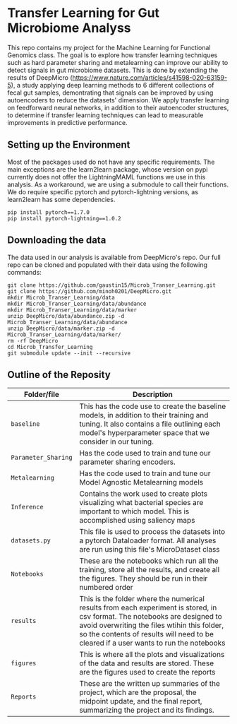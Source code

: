 # Transfer Learning for Gut Microbiome Analyss

This repo contains my project for the Machine Learning for Functional Genomics class. The goal is to explore how transfer learning techniques such as hard parameter sharing and metalearning can improve our ability to detect signals in gut microbiome datasets. This is done by extending the results of DeepMicro (https://www.nature.com/articles/s41598-020-63159-5), a study applying deep learning methods to 6 different collections of fecal gut samples, demontrating that signals can be improved by using autoencoders to reduce the datasets' dimension. We apply transfer learning on feedforward neural networks, in addition to their autoencoder structures, to determine if transfer learning techniques can lead to measurable improvements in predictive performance. 

Setting up the Environment
-------------------------
Most of the packages used do not have any specific requirements. The main exceptions are the learn2learn package, whose version on pypi currently does not offer the LightningMAML functions we use in this analysis. As a workaround, we are using a submodule to call their functions. We do require specific pytorch and pytorch-lightning versions, as learn2learn has some dependencies.

```
pip install pytorch==1.7.0
pip install pytorch-lightning==1.0.2
```

Downloading the data
-------------------
The data used in our analysis is available from DeepMicro's repo. Our full repo can be cloned and populated with their data using the following commands:
```
git clone https://github.com/gaustin15/Microb_Transer_Learning.git
git clone https://github.com/minoh0201/DeepMicro.git
mkdir Microb_Transer_Learning/data
mkdir Microb_Transer_Learning/data/abundance
mkdir Microb_Transer_Learning/data/marker
unzip DeepMicro/data/abundance.zip -d Microb_Transer_Learning/data/abundance
unzip DeepMicro/data/marker.zip -d Microb_Transer_Learning/data/marker/
rm -rf DeepMicro
cd Microb_Transfer_Learning
git submodule update --init --recursive
```

Outline of the Reposity
------------------
| Folder/file | Description |
|--|--|
| `baseline` | This has the code use to create the baseline models, in addition to their training and tuning. It also contains a file outlining each model's hyperparameter space that we consider in our tuning.|
| `Parameter_Sharing` | Has the code used to train and tune our parameter sharing encoders.|
| `Metalearning` | Has the code used to train and tune our Model Agnostic Metalearning models|
| `Inference` | Contains the work used to create plots visualizing what bacterial species are important to which model. This is accomplished using saliency maps|
| `datasets.py` |This file is used to process the datasets into a pytorch Dataloader format. All analyses are run using this file's MicroDataset class|
| `Notebooks` | These are the notebooks which run all the training, store all the results, and create all the figures. They should be run in their numbered order|
| `results` | This is the folder where the numerical results from each experiment is stored, in csv format. The notebooks are designed to avoid overwriting the files wtihin this folder, so the contents of results will need to be cleared if a user wants to run the notebooks|
| `figures` | This is where all the plots and visualizations of the data and results are stored. These are the figures used to create the reports|
| `Reports` | These are the written up summaries of the project, which are the proposal, the midpoint update, and the final report, summarizing the project and its findings.|

